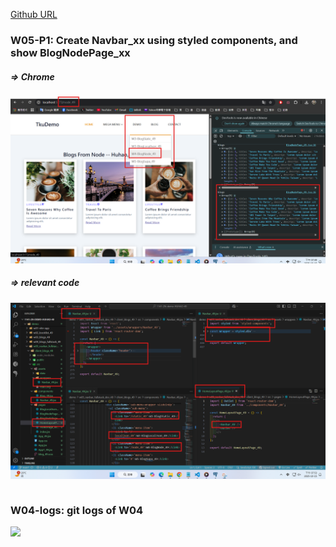 [Github URL](https://github.com/rory12392/1141-2N-demo-HUHAO-49)

### W05-P1: Create Navbar_xx using styled components, and show BlogNodePage_xx

##### => Chrome

![](w05-p1-1.png)

##### => relevant code

![](w05-p1-2.png)

```

```

### W04-logs: git logs of W04

![](w04-logs.png)
